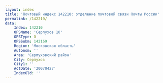 ```yaml
---
layout: index
title: 'Почтовый индекс 142210: отделение почтовой связи Почты России'
permalink: /142210/
data:
    Index: 142210
    OPSName: 'Серпухов 10'
    OPSType: О
    OPSSubm: 142169
    Region: 'Московская область'
    Autonom: ''
    Area: 'Серпуховский район'
    City: Серпухов
    City1: ''
    ActDate: '20070427'
    IndexOld: ''
---
```

